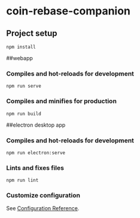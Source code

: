 # coin-rebase-companion

## Project setup
```
npm install
```

##webapp
### Compiles and hot-reloads for development
```
npm run serve
```

### Compiles and minifies for production
```
npm run build
```

##electron desktop app
### Compiles and hot-reloads for development
```
npm run electron:serve
```

### Lints and fixes files
```
npm run lint
```

### Customize configuration
See [Configuration Reference](https://cli.vuejs.org/config/).
